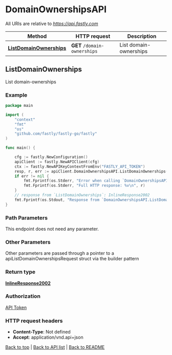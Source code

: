 # DomainOwnershipsAPI

All URIs are relative to *https://api.fastly.com*

Method | HTTP request | Description
------------- | ------------- | -------------
[**ListDomainOwnerships**](DomainOwnershipsAPI.md#ListDomainOwnerships) | **GET** `/domain-ownerships` | List domain-ownerships



## ListDomainOwnerships

List domain-ownerships



### Example

```go
package main

import (
    "context"
    "fmt"
    "os"
    "github.com/fastly/fastly-go/fastly"
)

func main() {

    cfg := fastly.NewConfiguration()
    apiClient := fastly.NewAPIClient(cfg)
    ctx := fastly.NewAPIKeyContextFromEnv("FASTLY_API_TOKEN")
    resp, r, err := apiClient.DomainOwnershipsAPI.ListDomainOwnerships(ctx).Execute()
    if err != nil {
        fmt.Fprintf(os.Stderr, "Error when calling `DomainOwnershipsAPI.ListDomainOwnerships`: %v\n", err)
        fmt.Fprintf(os.Stderr, "Full HTTP response: %v\n", r)
    }
    // response from `ListDomainOwnerships`: InlineResponse2002
    fmt.Fprintf(os.Stdout, "Response from `DomainOwnershipsAPI.ListDomainOwnerships`: %v\n", resp)
}
```

### Path Parameters

This endpoint does not need any parameter.

### Other Parameters

Other parameters are passed through a pointer to a apiListDomainOwnershipsRequest struct via the builder pattern



### Return type

[**InlineResponse2002**](InlineResponse2002.md)

### Authorization

[API Token](https://developer.fastly.com/reference/api/#authentication)

### HTTP request headers

- **Content-Type**: Not defined
- **Accept**: application/vnd.api+json

[Back to top](#) | [Back to API list](../README.md#documentation-for-api-endpoints) | [Back to README](../README.md)
